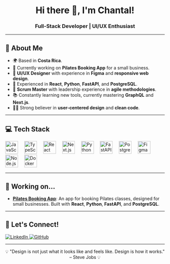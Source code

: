 <h1 align="center">Hi there 👋, I'm Chantal!</h1>
<h3 align="center">Full-Stack Developer | UI/UX Enthusiast </h3>


---

<h2> 🚀 About Me </h2>

- 🌍 Based in **Costa Rica**.
- 💼 Currently working on **Pilates Booking App** for a small business.
- 🎨 **UI/UX Designer** with experience in **Figma** and **responsive web design**.
- 🔧 Experienced in **React**, **Python**, **FastAPI**, and **PostgreSQL**.
- 🎯 **Scrum Master** with leadership experience in **agile methodologies**.
- 📚 Constantly learning new tools, currently mastering **GraphQL** and **Next.js**.
- 👩‍💻 Strong believer in **user-centered design** and **clean code**.

---

<h2> 💻 Tech Stack </h2>

<div align="left">
  <img src="https://cdn.jsdelivr.net/gh/devicons/devicon/icons/javascript/javascript-original.svg" height="40" alt="JavaScript" />
  <img width="12" />
  <img src="https://cdn.jsdelivr.net/gh/devicons/devicon/icons/typescript/typescript-original.svg" height="40" alt="TypeScript" />
  <img width="12" />
  <img src="https://cdn.jsdelivr.net/gh/devicons/devicon/icons/react/react-original.svg" height="40" alt="React" />
  <img width="12" />
  <img src="https://cdn.jsdelivr.net/gh/devicons/devicon/icons/nextjs/nextjs-original.svg" height="40" alt="Next.js" />
  <img width="12" />
  <img src="https://cdn.jsdelivr.net/gh/devicons/devicon/icons/python/python-original.svg" height="40" alt="Python" />
  <img width="12" />
  <img src="https://cdn.jsdelivr.net/gh/devicons/devicon/icons/fastapi/fastapi-plain.svg" height="40" alt="FastAPI" />
  <img width="12" />
  <img src="https://cdn.jsdelivr.net/gh/devicons/devicon/icons/postgresql/postgresql-original.svg" height="40" alt="PostgreSQL" />
  <img width="12" />
  <img src="https://cdn.jsdelivr.net/gh/devicons/devicon/icons/figma/figma-original.svg" height="40" alt="Figma" />
  <img width="12" />
  <img src="https://cdn.jsdelivr.net/gh/devicons/devicon/icons/nodejs/nodejs-original.svg" height="40" alt="Node.js" />
  <img width="12" />
  <img src="https://cdn.jsdelivr.net/gh/devicons/devicon/icons/docker/docker-original.svg" height="40" alt="Docker" />
</div>

---

<h2> 📂 Working on... </h2>

- **[Pilates Booking App](#)**: An app for booking Pilates classes, designed for small businesses. Built with **React**, **Python**, **FastAPI**, and **PostgreSQL**.

---


<h2> 🤝 Let's Connect! </h2>

<p align="left">
  <a href="https://linkedin.com/in/cesiamontenegro" target="_blank">
    <img src="https://img.shields.io/badge/LinkedIn-blue?style=for-the-badge&logo=linkedin&logoColor=white" alt="LinkedIn"/>
  </a>
  <a href="https://github.com/CessCode888" target="_blank">
    <img src="https://img.shields.io/badge/GitHub-black?style=for-the-badge&logo=github&logoColor=white" alt="GitHub"/>
  </a>
</p>

---

<p align="center">💡 "Design is not just what it looks like and feels like. Design is how it works." – Steve Jobs 💡</p>

